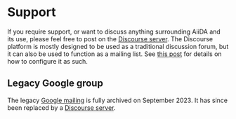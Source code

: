# Support

If you require support, or want to discuss anything surrounding AiiDA and its use, please feel free to post on the [Discourse server](https://aiida.discourse.group).
The Discourse platform is mostly designed to be used as a traditional discussion forum, but it can also be used to function as a mailing list.
See [this post](https://discourse.mozilla.org/t/how-do-i-use-discourse-via-email/15279) for details on how to configure it as such.


## Legacy Google group

The legacy [Google mailing](https://groups.google.com/forum/?hl=en#!forum/aiidausers) is fully archived on September 2023.
It has since been replaced by a [Discourse server](https://aiida.discourse.group).
